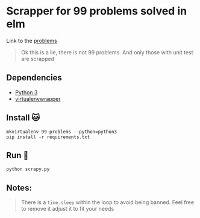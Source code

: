 # Scrapper for 99 problems solved in elm

Link to the [problems](https://johncrane.gitbooks.io/ninety-nine-elm-problems/content/)

> Ok this is a lie, there is not 99 problems. And only those with unit test are scrapped
> 
## Dependencies
  - [Python 3](https://www.python.org/)
  - [virtualenvwrapper](https://virtualenvwrapper.readthedocs.io/en/latest/)


## Install :cat:
```
mkvirtualenv 99-problems --python=python3
pip install -r requirements.txt
```

## Run :dog:
```
python scrapy.py
```

## Notes:
> There is a `time.sleep` within the loop to avoid being banned. Feel free to remove it adjust it to fit your needs
